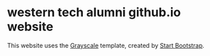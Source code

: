 # western tech alumni github.io website

This website uses the [Grayscale](http://startbootstrap.com/template-overviews/grayscale/) template, created by [Start Bootstrap](http://startbootstrap.com/).

